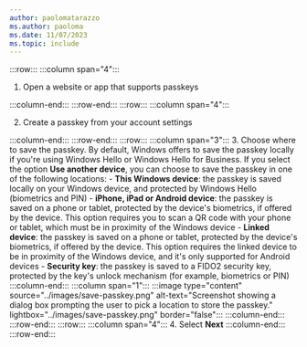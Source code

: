 ```yaml
---
author: paolomatarazzo
ms.author: paoloma
ms.date: 11/07/2023
ms.topic: include
---
```


:::row:::
  :::column span="4":::

  1. Open a website or app that supports passkeys

  :::column-end:::
:::row-end:::
:::row:::
  :::column span="4":::

  2. Create a passkey from your account settings

  :::column-end:::
:::row-end:::
:::row:::
  :::column span="3":::
  3. Choose where to save the passkey. By default, Windows offers to save the passkey locally if you're using Windows Hello or Windows Hello for Business. If you select the option **Use another device**, you can choose to save the passkey in one of the following locations:
        - **This Windows device**: the passkey is saved locally on your Windows device, and protected by Windows Hello (biometrics and PIN)
        - **iPhone, iPad or Android device**: the passkey is saved on a phone or tablet, protected by the device's biometrics, if offered by the device. This option requires you to scan a QR code with your phone or tablet, which must be in proximity of the Windows device
        - **Linked device**: the passkey is saved on a phone or tablet, protected by the device's biometrics, if offered by the device. This option requires the linked device to be in proximity of the Windows device, and it's only supported for Android devices
        - **Security key**: the passkey is saved to a FIDO2 security key, protected by the key's unlock mechanism (for example, biometrics or PIN)
  :::column-end:::
  :::column span="1":::
  :::image type="content" source="../images/save-passkey.png" alt-text="Screenshot showing a dialog box prompting the user to pick a location to store the passkey." lightbox="../images/save-passkey.png" border="false":::
  :::column-end:::
:::row-end:::
:::row:::
  :::column span="4":::
  4. Select **Next**
  :::column-end:::
:::row-end:::
